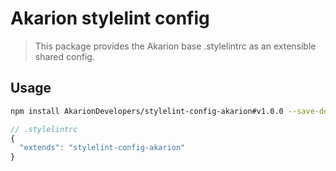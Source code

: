# Akarion stylelint config

> This package provides the Akarion base .stylelintrc as an extensible shared config.

## Usage

```bash
npm install AkarionDevelopers/stylelint-config-akarion#v1.0.0 --save-dev
```

```js
// .stylelintrc
{
  "extends": "stylelint-config-akarion"
}
```
